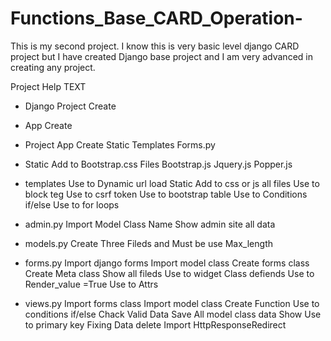 # Functions_Base_CARD_Operation-
This is my second project. I know this is very basic level django CARD project but I have created  Django base project and I am very advanced in creating any project.

Project Help TEXT

* Django Project Create
* App Create
* Project App Create
Static
  Templates
  Forms.py
  
* Static
  Add to Bootstrap.css Files
  Bootstrap.js
  Jquery.js
  Popper.js
  
* templates
  Use to Dynamic url
  load Static
  Add to css or js all files
  Use to block teg
  Use to csrf token
  Use to bootstrap table
  Use to Conditions if/else
  Use to for loops
  
* admin.py
  Import Model Class Name
  Show admin site all data

* models.py
  Create Three Fileds and Must be use Max_length
  
* forms.py
  Import django forms
  Import model class
  Create forms class
  Create Meta class
  Show all fileds
  Use to widget  Class defiends
  Use to Render_value =True
  Use to Attrs
* views.py
  Import forms class
  Import model class
  Create Function
  Use to conditions if/else
  Chack Valid
  Data Save
  All model class data Show
  Use to primary key
  Fixing Data delete
  Import HttpResponseRedirect
  
  
  
  
